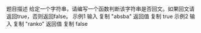 题目描述
给定一个字符串，请编写一个函数判断该字符串是否回文。如果回文请返回true，否则返回false。
示例1
输入
复制
"absba"
返回值
复制
true
示例2
输入
复制
"ranko"
返回值
复制
false